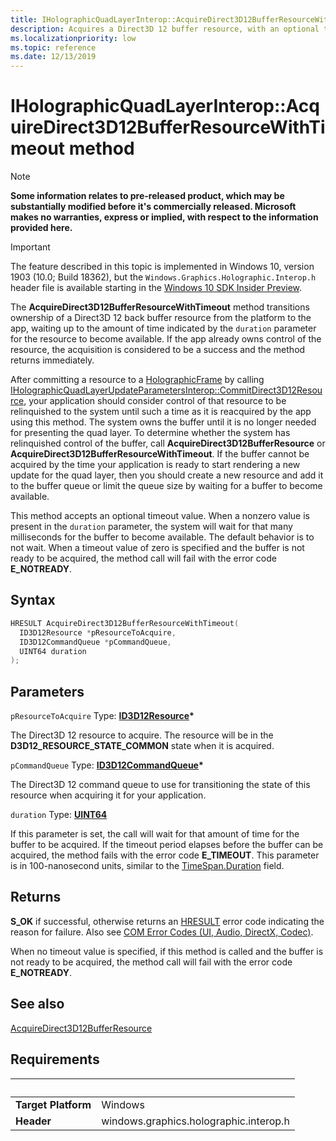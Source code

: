```yaml
---
title: IHolographicQuadLayerInterop::AcquireDirect3D12BufferResourceWithTimeout
description: Acquires a Direct3D 12 buffer resource, with an optional timeout.
ms.localizationpriority: low
ms.topic: reference
ms.date: 12/13/2019
---
```


# IHolographicQuadLayerInterop::AcquireDirect3D12BufferResourceWithTimeout method

> [!NOTE]
> **Some information relates to pre-released product, which may be substantially modified before it's commercially released. Microsoft makes no warranties, express or implied, with respect to the information provided here.**

> [!IMPORTANT]
> The feature described in this topic is implemented in 
Windows 10, version 1903 (10.0; Build 18362), but the `Windows.Graphics.Holographic.Interop.h` header file is available starting in the [Windows 10 SDK Insider Preview](https://www.microsoft.com/software-download/windowsinsiderpreviewSDK).

The **AcquireDirect3D12BufferResourceWithTimeout** method transitions ownership of a Direct3D 12 back buffer resource from the platform to the app, waiting up to the amount of time indicated by the `duration` parameter for the resource to become available. If the app already owns control of the resource, the acquisition is considered to be a success and the method returns immediately.

After committing a resource to a [HolographicFrame](/uwp/api/windows.graphics.holographic.holographicframe) by calling [IHolographicQuadLayerUpdateParametersInterop::CommitDirect3D12Resource](/windows/win32/api/windows.graphics.holographic.interop/nf-windows-graphics-holographic-interop-iholographicquadlayerupdateparametersinterop-commitdirect3d12resource), your application should consider control of that resource to be relinquished to the system until such a time as it is reacquired by the app using this method. The system owns the buffer until it is no longer needed for presenting the quad layer. To determine whether the system has relinquished control of the buffer, call **AcquireDirect3D12BufferResource** or **AcquireDirect3D12BufferResourceWithTimeout**. If the buffer cannot be acquired by the time your application is ready to start rendering a new update for the quad layer, then you should create a new resource and add it to the buffer queue or limit the queue size by waiting for a buffer to become available.

This method accepts an optional timeout value. When a nonzero value is present in the `duration` parameter, the system will wait for that many milliseconds for the buffer to become available. The default behavior is to not wait. When a timeout value of zero is specified and the buffer is not ready to be acquired, the method call will fail with the error code **E_NOTREADY**.


## Syntax

```cpp
HRESULT AcquireDirect3D12BufferResourceWithTimeout(
  ID3D12Resource *pResourceToAcquire,
  ID3D12CommandQueue *pCommandQueue,
  UINT64 duration
);
```

## Parameters

`pResourceToAcquire`
Type: **[ID3D12Resource](/windows/win32/api/d3d12/nn-d3d12-id3d12resource)\***

The Direct3D 12 resource to acquire. The resource will be in the **D3D12_RESOURCE_STATE_COMMON** state when it is acquired.

`pCommandQueue`
Type: **[ID3D12CommandQueue](/windows/win32/api/d3d12/nn-d3d12-id3d12commandqueue)\***

The Direct3D 12 command queue to use for transitioning the state of this resource when acquiring it for your application.

`duration`
Type: **[UINT64](/windows/win32/winprog/windows-data-types)**

If this parameter is set, the call will wait for that amount of  time for the buffer to be acquired. If the timeout period elapses before the buffer can be acquired, the method fails with the error code **E_TIMEOUT**. This parameter is in 100-nanosecond units, similar to the [TimeSpan.Duration](/uwp/api/windows.foundation.timespan.duration) field.

## Returns
**S_OK** if successful, otherwise returns an [HRESULT](/windows/win32/com/structure-of-com-error-codes) error code indicating the reason for failure. Also see [COM Error Codes (UI, Audio, DirectX, Codec)](/windows/win32/com/com-error-codes-10).

When no timeout value is specified, if this method is called and the buffer is not ready to be acquired, the method call will fail with the error code **E_NOTREADY**.

## See also
[AcquireDirect3D12BufferResource](/windows/win32/api/windows.graphics.holographic.interop/nf-windows-graphics-holographic-interop-iholographicquadlayerinterop-acquiredirect3d12bufferresource)

## Requirements
| &nbsp; | &nbsp; |
| ---- |:---- |
| **Target Platform** | Windows |
| **Header** | windows.graphics.holographic.interop.h |